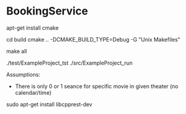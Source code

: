 # BookingService


apt-get install cmake

cd build
cmake .. -DCMAKE_BUILD_TYPE=Debug -G "Unix Makefiles" 

make all

./test/ExampleProject_tst
./src/ExampleProject_run


Assumptions:
- There is only 0 or 1 seance for specific movie in given theater (no calendar/time)




sudo apt-get install libcpprest-dev
